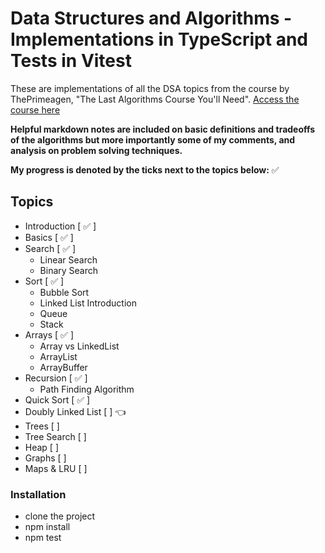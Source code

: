 # Data Structures and Algorithms - Implementations in TypeScript and Tests in Vitest
These are implementations of all the DSA topics from the course by ThePrimeagen, "The Last Algorithms Course You'll Need".
[Access the course here](https://frontendmasters.com/courses/algorithms/)

**Helpful markdown notes are included on basic definitions and tradeoffs of the algorithms but more importantly some of my comments, and analysis on problem solving techniques.**

**My progress is denoted by the ticks next to the topics below:** ✅

## Topics
- Introduction [ ✅ ]
- Basics [ ✅ ] 
- Search [ ✅ ]
    * Linear Search
    * Binary Search
- Sort [ ✅ ]
    * Bubble Sort
    * Linked List Introduction
    * Queue
    * Stack
- Arrays [ ✅ ]
    * Array vs LinkedList
    * ArrayList
    * ArrayBuffer
- Recursion [ ✅ ] 
    * Path Finding Algorithm
- Quick Sort [ ✅ ]
- Doubly Linked List [  ] 👈
- Trees [  ]
- Tree Search [  ]
- Heap [  ]
- Graphs [  ]
- Maps & LRU [  ]

### Installation
- clone the project
- npm install
- npm test
